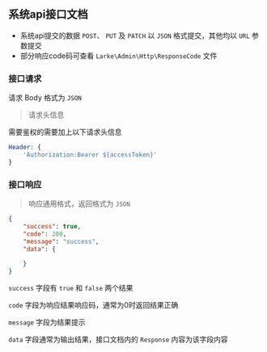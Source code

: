 ## 系统api接口文档

*  系统api提交的数据 `POST`、 `PUT` 及 `PATCH` 以 `JSON` 格式提交，其他均以 `URL` 参数提交
*  部分响应code码可查看 `Larke\Admin\Http\ResponseCode` 文件


### 接口请求

请求 Body 格式为 `JSON`

> 请求头信息

需要鉴权的需要加上以下请求头信息 

```php
Header: {
    'Authorization:Bearer ${accessToken}'
}
```


### 接口响应

> 响应通用格式，返回格式为 `JSON` 

```json
{
    "success": true,
    "code": 200,
    "message": "success",
    "data": {
        
    }
}
```

`success` 字段有 `true` 和 `false` 两个结果

`code` 字段为响应结果响应码，通常为0时返回结果正确

`message` 字段为结果提示

`data` 字段通常为输出结果，接口文档内的 `Response` 内容为该字段内容

